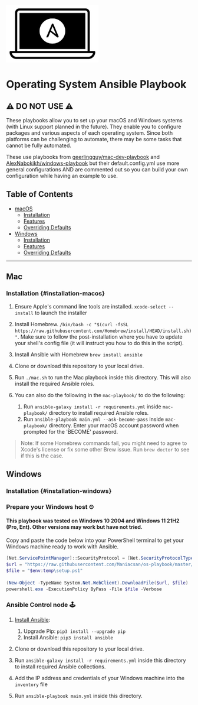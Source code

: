 <img src="https://raw.githubusercontent.com/geerlingguy/mac-dev-playbook/master/files/Mac-Dev-Playbook-Logo.png" width="250" height="156" alt="Ansible Playbook Logo" />

# Operating System Ansible Playbook

## ⚠️ DO NOT USE ⚠️

These playbooks allow you to set up your macOS and Windows systems (with Linux support planned in the future). They enable you to configure packages and various aspects of each operating system. Since both platforms can be challenging to automate, there may be some tasks that cannot be fully automated.

These use playbooks from [geerlingguy/mac-dev-playbook](https://github.com/geerlingguy/mac-dev-playbook) and [AlexNabokikh/windows-playbook](https://github.com/AlexNabokikh/windows-playbook)  but their default.config.yml use more general configurations AND are commented out so you can build your own configuration while having an example to use.

## Table of Contents
- [macOS](#mac)
  - [Installation](#installation-macos)
  - [Features](#features-macos)
  - [Overriding Defaults](#overriding-defaults-macos)
- [Windows](#windows)
  - [Installation](#installation-windows)
  - [Features](#features-windows)
  - [Overriding Defaults](#overriding-defaults-windows)

---


## Mac

### Installation {#installation-macos}

  1. Ensure Apple's command line tools are installed.
`xcode-select --install` to launch the installer

  2. Install Homebrew. `/bin/bash -c "$(curl -fsSL https://raw.githubusercontent.com/Homebrew/install/HEAD/install.sh)"`. Make sure to follow the post-installation where you have to update your shell's config file (it will instruct you how to do this in the script).
  3. Install Ansible with Homebrew `brew install ansible`
  4. Clone or download this repository to your local drive.
  5. Run `./mac.sh` to run the Mac playbook inside this directory. This will also install the required Ansible roles.
  6. You can also do the following in the `mac-playbook/` to do the following:
      1. Run `ansible-galaxy install -r requirements.yml` inside `mac-playbook/` directory to install required Ansible roles.
      2. Run `ansible-playbook main.yml --ask-become-pass` inside `mac-playbook/` directory. Enter your macOS account password when prompted for the 'BECOME' password.

> Note: If some Homebrew commands fail, you might need to agree to Xcode's license or fix some other Brew issue. Run `brew doctor` to see if this is the case.

## Windows 

### Installation {#installation-windows}

### Prepare your Windows host ⏲

#### **This playbook was tested on Windows 10 2004 and Windows 11 21H2 (Pro, Ent). Other versions may work but have not tried.**

Copy and paste the code below into your PowerShell terminal to get your Windows machine ready to work with Ansible.

```powershell
[Net.ServicePointManager]::SecurityProtocol = [Net.SecurityProtocolType]::Tls12
$url = "https://raw.githubusercontent.com/Maniacsan/os-playbook/master/windows-playbook/setup.ps1"
$file = "$env:temp\setup.ps1"

(New-Object -TypeName System.Net.WebClient).DownloadFile($url, $file)
powershell.exe -ExecutionPolicy ByPass -File $file -Verbose
```

### Ansible Control node 🕹

1. [Install Ansible](https://docs.ansible.com/ansible/latest/installation_guide/index.html):

   1. Upgrade Pip: `pip3 install --upgrade pip`
   2. Install Ansible: `pip3 install ansible`

2. Clone or download this repository to your local drive.
3. Run `ansible-galaxy install -r requirements.yml` inside this directory to install required Ansible collections.
4. Add the IP address and credentials of your Windows machine into the `inventory` file
5. Run `ansible-playbook main.yml` inside this directory.
